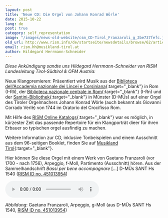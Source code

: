 ```yaml
---
layout: post
title: 'Neue CD: Die Orgel von Johann Konrad Wörle'
date: 2015-10-22
lang: de
post: true
category: self_representation
image: "/images/news-old-website/csm_CD-Tirol_Franzaroli_g_2be737fefc.jpg"
old_url: http://www.rism.info/de/startseite/newsdetails/browse/62/article/64/new-cd-of-music-for-johann-konrad-woerles-organs.html
email: rism.hh@musikland-tirol.at
author: Hildegard Herrmann-Schneider
---
```



_Diese Ankündigung sandte uns Hildegard Herrmann-Schneider von RISM Landesleitung Tirol-Südtirol & OFM Austria:_

Neue Klangpremieren: Präsentiert wird Musik aus der [Biblioteca dell'Accademia nazionale dei Lincei e Corsiniana](https://opac.rism.info/search?View=rism&siglum=I-Rli){:target="_blank"} in Rom (I-Rli), der [Biblioteca nazionale centrale in Rom](https://opac.rism.info/search?View=rism&siglum=I-Rn){:target="_blank"} (I-Rn) und der [Santini-Bibliothek](https://opac.rism.info/search?View=rism&siglum=D-M%C3%9Cs){:target="_blank"} in Münster (D-MÜs) auf einer Orgel des Tiroler Orgelmachers Johann Konrad Wörle (auch bekannt als Giovanni Corrado Verlè) von 1744 im Oratorio del Crocifisso Rom.

Mit Hilfe des [RISM Online Katalogs](https://opac.rism.info/metaopac/start.do?View=rism){:target="_blank"} war es möglich, in kürzester Zeit das passende Repertoire für ein Klangporträt dieer für ihren Erbauer so typischen orgel ausfindig zu machen.

Weitere Information zur CD, inklusive Tonbeispielen und einem Ausschnitt aus dem 96-seitigen Booklet, finden Sie auf [Musikland Tirol](http://cdeditionen.musikland-tirol.at/content/cd-editionen-2015/klingende-kostbarkeiten-aus-tirol-94.html){:target="_blank"}.

Hier können Sie diese Orgel mit einem Werk von Gaetano Franzaroli (vor 1700 - nach 1756), Arpeggio, f-Moll, Partimento (Ausschnitt) hören. Aus der Sammelhandschrift _Bassi per bene accompagnare_ […] D-MÜs SANT Hs 1540 ([RISM ID no. 451013954](https://opac.rism.info/search?id=451013954 "external-link-new-window"))

<audio controls>
<source src="http://cdeditionen.musikland-tirol.at/store/7d/f8/10/13/w7df810130f0f201c182150850216021/kost94_cd1_track09.mp3" type="audio/mpeg">
Your browser does not support the audio element.
</source></audio>

_Abbildung_: Gaetano Franzaroli, Arpeggio, g-Moll (aus D-MÜs SANT Hs 1540, [RISM ID no. 451013954](http://rism.info/http:// "external-link-new-window"))





<script type="text/javascript">var switchTo5x=true;</script><script type="text/javascript" src="http://w.sharethis.com/button/buttons.js"></script><script type="text/javascript">stLight.options({publisher: "9b601438-1ce1-49d8-bfd7-9cff5df54c17", doNotHash: false, doNotCopy: false, hashAddressBar: false});</script>